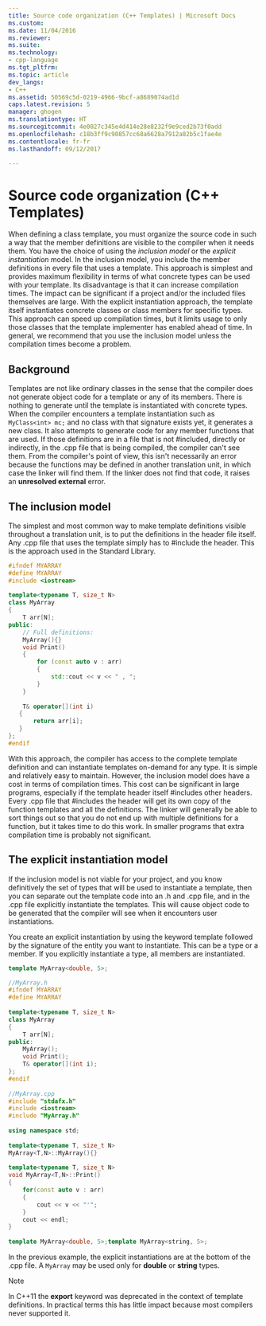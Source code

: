 ```yaml
---
title: Source code organization (C++ Templates) | Microsoft Docs
ms.custom: 
ms.date: 11/04/2016
ms.reviewer: 
ms.suite: 
ms.technology:
- cpp-language
ms.tgt_pltfrm: 
ms.topic: article
dev_langs:
- C++
ms.assetid: 50569c5d-0219-4966-9bcf-a8689074ad1d
caps.latest.revision: 5
manager: ghogen
ms.translationtype: HT
ms.sourcegitcommit: 4e0027c345e4d414e28e8232f9e9ced2b73f0add
ms.openlocfilehash: c18b3ff9c90857cc68a6628a7912a82b5c1fae4e
ms.contentlocale: fr-fr
ms.lasthandoff: 09/12/2017

---
```

# <a name="source-code-organization-c-templates"></a>Source code organization (C++ Templates)

When defining a class template, you must organize the source code in such a way that the member definitions are visible to the compiler when it needs them.   You have the choice of using the *inclusion model* or the *explicit instantiation* model. In the inclusion model, you include  the member definitions in every file that uses a template. This approach is simplest and provides maximum flexibility in terms of what concrete types can be used with your template. Its disadvantage is that it can increase compilation times. The impact can be significant if a project and/or the included files themselves are large. With the explicit instantiation approach, the template itself instantiates concrete classes or class members for specific types.  This approach can speed up compilation times, but it limits usage to only those classes that the template implementer has enabled ahead of time. In general, we recommend that you use the inclusion model unless the compilation times become a problem.  
  
## <a name="background"></a>Background

 Templates are not like ordinary classes in the sense that the compiler does not generate object code for a template or any of its members. There is nothing to generate until the template is instantiated with concrete types. When the compiler encounters a template instantiation such as `MyClass<int> mc;` and no class with that signature exists yet, it generates a new class. It also attempts to generate code for any member functions that are used. If those definitions are in a file that is not #included, directly or indirectly, in the .cpp file that is being compiled, the compiler can't see them.  From the compiler's point of view, this isn't necessarily an error because the functions may be defined in another translation unit, in which case the linker will find them.  If the linker does not find that code, it raises an **unresolved external** error.  

## <a name="the-inclusion-model"></a>The inclusion model

 The simplest and most common way to make template definitions visible throughout a translation unit,  is to put the definitions in the header file itself.  Any .cpp file that uses the template simply has to #include the header. This is the approach used in the Standard Library.  
  
```cpp
#ifndef MYARRAY  
#define MYARRAY  
#include <iostream>  
  
template<typename T, size_t N>  
class MyArray  
{  
    T arr[N];  
public:  
    // Full definitions:  
    MyArray(){}  
    void Print()  
    {  
        for (const auto v : arr)  
        {  
            std::cout << v << " , ";  
        }  
    }  
  
    T& operator[](int i)  
   {  
       return arr[i];  
   }   
};  
#endif  
```  
  
 With this approach,  the compiler has access to the complete template definition and can instantiate templates on-demand for any type. It is simple and relatively easy to maintain. However, the inclusion model does have a cost in terms of compilation times.   This cost can be significant in large programs, especially if the template header itself #includes other headers. Every .cpp file that #includes the header will get its own copy of the function templates and all the definitions. The linker will generally be able to sort things out so that you do not end up with multiple definitions for a function, but it takes time to do this work. In smaller programs that extra compilation time is probably not significant.  
  
## <a name="the-explicit-instantiation-model"></a>The explicit instantiation model

 If the inclusion model is not viable for your project, and you know definitively the set of types that will be used to instantiate a template, then you can separate out the template code into an .h and .cpp file, and in the .cpp file explicitly instantiate the templates. This will cause object code to be generated that the compiler will see when it encounters user instantiations.  
  
 You create an explicit instantiation by using the keyword template followed by the signature of the entity you want to instantiate. This can be a type or a member. If you explicitly instantiate a type, all members are instantiated.  
  
```cpp
template MyArray<double, 5>;  
```  
  
```cpp
//MyArray.h  
#ifndef MYARRAY  
#define MYARRAY  
  
template<typename T, size_t N>  
class MyArray  
{  
    T arr[N];  
public:  
    MyArray();  
    void Print();  
    T& operator[](int i);  
};  
#endif  
  
//MyArray.cpp  
#include "stdafx.h"  
#include <iostream>  
#include "MyArray.h"  
  
using namespace std;  
  
template<typename T, size_t N>  
MyArray<T,N>::MyArray(){}  
  
template<typename T, size_t N>  
void MyArray<T,N>::Print()  
{  
    for(const auto v : arr)  
    {  
        cout << v << "'";  
    }  
    cout << endl;  
}  
  
template MyArray<double, 5>;template MyArray<string, 5>;  
```  
  
 In the previous example, the explicit instantiations are at the bottom of the .cpp file. A `MyArray` may be used only for **double** or **string** types.  
  
> [!NOTE]
>  In C++11 the **export** keyword was deprecated in the context of template definitions. In practical terms this has little impact because most compilers never supported it.

